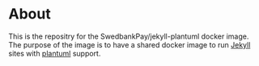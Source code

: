 
# About

This is the repositry for the SwedbankPay/jekyll-plantuml docker image.
The purpose of the image is to have a shared docker image to run [Jekyll][jekyll]
sites with [plantuml][plantuml] support.

[jekyll]: https://jekyllrb.com/
[plantuml]: https://plantuml.com/
